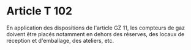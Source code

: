 # Article T 102

En application des dispositions de l'article GZ 11, les compteurs de gaz doivent être placés notamment en dehors des réserves, des locaux de réception et d'emballage, des ateliers, etc.

